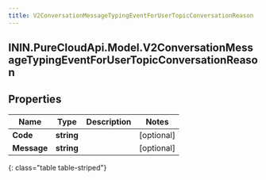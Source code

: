 ```yaml
---
title: V2ConversationMessageTypingEventForUserTopicConversationReason
---
```

## ININ.PureCloudApi.Model.V2ConversationMessageTypingEventForUserTopicConversationReason

## Properties

|Name | Type | Description | Notes|
|------------ | ------------- | ------------- | -------------|
| **Code** | **string** |  | [optional] |
| **Message** | **string** |  | [optional] |
{: class="table table-striped"}


